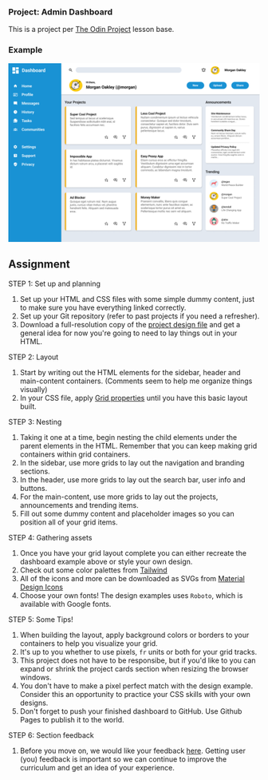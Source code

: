 ### Project: Admin Dashboard

This is a project per [The Odin Project](https://www.theodinproject.com) lesson base.


### Example

![Dashboard Example via The Odin Project](<dash project example.png>)

## Assignment

STEP 1: Set up and planning
1. Set up your HTML and CSS files with some simple dummy content, just to make sure you have everything linked correctly.
2. Set up your Git repository (refer to past projects if you need a refresher).
3. Download a full-resolution copy of the [project design file](https://cdn.statically.io/gh/TheOdinProject/curriculum/43cc6ab69fdfbef40d431a65677d2144668930ac/intermediate_html_css/grid/project_admin_dashboard/imgs/dashboard-project.png) and get a general idea for now you're going to need to lay things out in your HTML.


STEP 2: Layout
1. Start by writing out the HTML elements for the sidebar, header and main-content containers.  (Comments seem to help me organize things visually)
2. In your CSS file, apply [Grid properties](https://developer.mozilla.org/en-US/docs/Web/CSS/grid) until you have this basic layout built.


STEP 3: Nesting
1. Taking it one at a time, begin nesting the child elements under the parent elements in the HTML.  Remember that you can keep making grid containers within grid containers.
2. In the sidebar, use more grids to lay out the navigation and branding sections.
3. In the header, use more grids to lay out the search bar, user info and buttons.
4. For the main-content, use more grids to lay out the projects, announcements and trending items.
5. Fill out some dummy content and placeholder images so you can position all of your grid items.


STEP 4: Gathering assets
1. Once you have your grid layout complete you can either recreate the dashboard example above or style your own design.
2. Check out some color palettes from [Tailwind](https://tailwindcss.com/docs/customizing-colors)
3. All of the icons and more can be downloaded as SVGs from [Material Design Icons](https://pictogrammers.com/library/mdi/)
4. Choose your own fonts! The design examples uses `Roboto`, which is available with Google fonts.

STEP 5: Some Tips!
1. When building the layout, apply background colors or borders to your containers to help you visualize your grid.
2. It's up to you whether to use pixels, `fr` units or both for your grid tracks.
3. This project does not have to be responsibe, but if you'd like to you can expand or shrink the project cards section when resizing the browser windows.
4. You don't have to make a pixel perfect match with the design example. Consider this an opportunity to practice your CSS skills with your own designs.
5. Don't forget to push your finished dashboard to GitHub.  Use Github Pages to publish it to the world.


STEP 6: Section feedback
1. Before you move on, we would like your feedback [here](https://docs.google.com/forms/d/e/1FAIpQLSf_hNwIjvqcPZyl9Lx41mgJNQKp04qOro03SI8ABw4Zp7U_4w/viewform?usp=sf_link).  Getting user (you) feedback is important so we can continue to improve the curriculum and get an idea of your experience.
